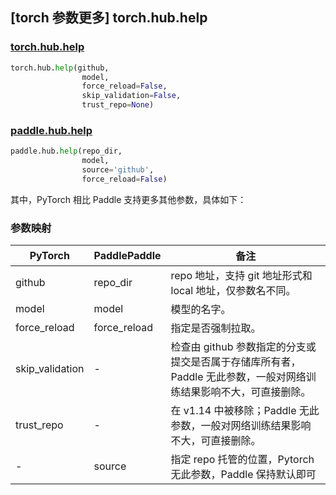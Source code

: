 ## [torch 参数更多] torch.hub.help

### [torch.hub.help](https://pytorch.org/docs/stable/hub.html?highlight=hub+help#torch.hub.help)

```python
torch.hub.help(github,
                model,
                force_reload=False,
                skip_validation=False,
                trust_repo=None)
```

### [paddle.hub.help](https://www.paddlepaddle.org.cn/documentation/docs/zh/api/paddle/hub/help_cn.html)

```python
paddle.hub.help(repo_dir,
                model,
                source='github',
                force_reload=False)
```

其中，PyTorch 相比 Paddle 支持更多其他参数，具体如下：

### 参数映射
| PyTorch       | PaddlePaddle | 备注                                                   |
| ------------- | ------------ | ------------------------------------------------------ |
| github        | repo_dir      |repo 地址，支持 git 地址形式和 local 地址，仅参数名不同。  |
| model          | model        |模型的名字。                                           |
| force_reload   | force_reload |指定是否强制拉取。                       |
| skip_validation| -            |检查由 github 参数指定的分支或提交是否属于存储库所有者，Paddle 无此参数，一般对网络训练结果影响不大，可直接删除。|
| trust_repo    | -             |在 v1.14 中被移除；Paddle 无此参数，一般对网络训练结果影响不大，可直接删除。|
|-              |source         |指定 repo 托管的位置，Pytorch 无此参数，Paddle 保持默认即可|
